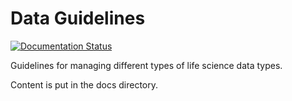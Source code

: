 # Data Guidelines

[![Documentation Status](https://readthedocs.org/projects/data-guidelines/badge/?version=latest)](https://data-guidelines.readthedocs.io/en/latest/?badge=latest)

Guidelines for managing different types of life science data types.

Content is put in the docs directory.
